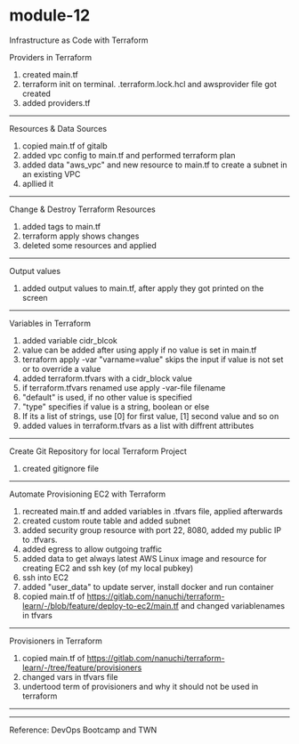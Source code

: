 # module-12
Infrastructure as Code with Terraform


Providers in Terraform
1. created main.tf
2. terraform init on terminal. .terraform.lock.hcl and awsprovider file got created
3. added providers.tf

--------------------------------------------------

Resources & Data Sources
1. copied main.tf of gitalb
2. added vpc config to main.tf and performed terraform plan
3. added data "aws_vpc" and new resource to main.tf to create a subnet in an existing VPC
4. apllied it

--------------------------------------------------

Change & Destroy Terraform Resources
1. added tags to main.tf
2. terraform apply shows changes 
3. deleted some resources and applied

--------------------------------------------------

Output values
1. added output values to main.tf, after apply they got printed on the screen

--------------------------------------------------

Variables in Terraform
1. added variable cidr_blcok
2. value can be added after using apply if no value is set in main.tf
3. terraform apply -var "varname=value" skips the input if value is not set or to override a value
4. added terraform.tfvars with a cidr_block value
5. if terraform.tfvars renamed use apply -var-file filename 
6. "default" is used, if no other value is specified
7. "type" specifies if value is a string, boolean or else
8. If its a list of strings, use [0] for first value, [1] second value and so on
9. added values in terraform.tfvars as a list with diffrent attributes

--------------------------------------------------

Create Git Repository for local Terraform Project
1. created gitignore file

--------------------------------------------------

Automate Provisioning EC2 with Terraform
1. recreated main.tf and added variables in .tfvars file, applied afterwards
2. created custom route table and added subnet
3. added security group resource with port 22, 8080, added my public IP to .tfvars. 
4. added egress to allow outgoing traffic
5. added data to get always latest AWS Linux image and resource for creating EC2 and ssh key (of my local pubkey)
6. ssh into EC2
7. added "user_data" to update server, install docker and run container
99. copied main.tf of https://gitlab.com/nanuchi/terraform-learn/-/blob/feature/deploy-to-ec2/main.tf and changed variablenames in tfvars

--------------------------------------------------

Provisioners in Terraform
1. copied main.tf of https://gitlab.com/nanuchi/terraform-learn/-/tree/feature/provisioners
2. changed vars in tfvars file
3. undertood term of provisioners and why it should not be used in terraform

--------------------------------------------------



--------------------------------------------------


Reference: DevOps Bootcamp and TWN